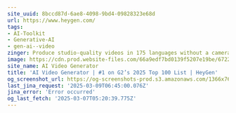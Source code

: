 ```yaml
---
site_uuid: 8bccd87d-6ae8-4098-9bd4-09828323e68d
url: https://www.heygen.com/
tags:
- AI-Toolkit
- Generative-AI
- gen-ai--video
zinger: Produce studio-quality videos in 175 languages without a camera or crew.
image: https://cdn.prod.website-files.com/66a9edf7bd0139f5207e19be/6722642f01b5171be0920f3f_HeyGen_AI-Video_Generator-Platform.png
site_name: AI Video Generator
title: 'AI Video Generator | #1 on G2’s 2025 Top 100 List | HeyGen'
og_screenshot_url: https://og-screenshots-prod.s3.amazonaws.com/1366x768/80/false/c0fadff54acb974981c2160509946bb429736ff7bee1b8892218f022386d33b8.jpeg
last_jina_request: '2025-03-09T06:45:00.076Z'
jina_error: 'Error occurred'
og_last_fetch: '2025-03-07T05:20:39.775Z'
---
```


